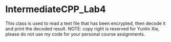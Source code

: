 # IntermediateCPP_Lab4
This class is used to read a text file that has been encrypted, then decode it and print the decoded result.
NOTE: copy right is reserved for Yunlin Xie, please do not use my code for your personal course assignments.

